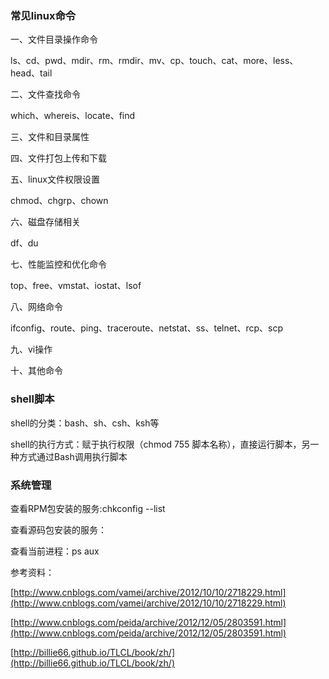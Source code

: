### 常见linux命令

一、文件目录操作命令

ls、cd、pwd、mdir、rm、rmdir、mv、cp、touch、cat、more、less、head、tail

二、文件查找命令

   which、whereis、locate、find

三、文件和目录属性

四、文件打包上传和下载

五、linux文件权限设置

   chmod、chgrp、chown

六、磁盘存储相关

   df、du

七、性能监控和优化命令

   top、free、vmstat、iostat、lsof

八、网络命令

   ifconfig、route、ping、traceroute、netstat、ss、telnet、rcp、scp
  

九、vi操作




十、其他命令


### shell脚本

shell的分类：bash、sh、csh、ksh等

shell的执行方式：赋于执行权限（chmod 755 脚本名称），直接运行脚本，另一种方式通过Bash调用执行脚本

### 系统管理

查看RPM包安装的服务:chkconfig --list

查看源码包安装的服务：

查看当前进程：ps aux



参考资料：

[http://www.cnblogs.com/vamei/archive/2012/10/10/2718229.html](http://www.cnblogs.com/vamei/archive/2012/10/10/2718229.html)

[http://www.cnblogs.com/peida/archive/2012/12/05/2803591.html](http://www.cnblogs.com/peida/archive/2012/12/05/2803591.html)

[http://billie66.github.io/TLCL/book/zh/](http://billie66.github.io/TLCL/book/zh/)